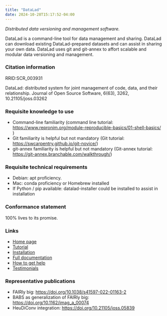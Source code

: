 ```yaml
---
title: "DataLad"
date: 2024-10-28T15:17:52-04:00
---
```


*Distributed data versioning and management software.*

DataLad is a command-line tool for data management and sharing.  DataLad can download existing DataLad-prepared datasets and can assist in sharing your own data.  DataLad uses git and git-annex to affort scalable and modular data versioning and management.

### Citation information

RRID:SCR_003931

DataLad: distributed system for joint management of code, data, and their relationship. Journal of Open Source Software, 6(63), 3262, 10.21105/joss.03262

### Requisite knowledge to use

- Command-line familiarity (command line tutorial: https://www.repronim.org/module-reproducible-basics/01-shell-basics/ )
- Git familiarity is helpful but not mandatory (Git tutorial: https://swcarpentry.github.io/git-novice/)
- git-annex familiarity is helpful but not mandatory (Git-annex tutorial: https://git-annex.branchable.com/walkthrough/)

### Requisite technical requirements

- Debian: apt proficiency.
- Mac: conda proficiency or Homebrew installed
- If Python / pip available: datalad-installer could be installed to assist in installation

### Conformance statement

100% lives to its promise.

### Links

- [Home page](https://datalad.org)
- [Tutorial](https://handbook.datalad.org/)
- [Installation](https://handbook.datalad.org/en/latest/intro/installation.html)
- [Full documentation](http://docs.datalad.org/en/stable/)
- [How to get help](https://github.com/datalad/datalad/issues)
- [Testimonials](https://github.com/datalad/datalad/wiki/Testimonials)

### Representative publications

- FAIRly big: https://doi.org/10.1038/s41597-022-01163-2 
- BABS as generalization of FAIRly big: https://doi.org/10.1162/imag_a_00074 
- HeuDiConv integration: https://doi.org/10.21105/joss.05839
